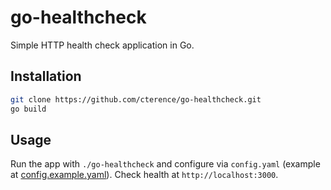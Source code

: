 # go-healthcheck

Simple HTTP health check application in Go.

## Installation

```bash
git clone https://github.com/cterence/go-healthcheck.git
go build
```

## Usage

Run the app with `./go-healthcheck` and configure via `config.yaml` (example at [config.example.yaml](./config.example.yaml)). Check health at `http://localhost:3000`.
